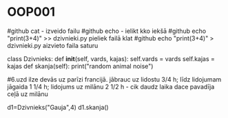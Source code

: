 # OOP001
#github cat - izveido failu
#github echo - ielikt kko iekšā
#github echo "print(3+4)" >> dzivnieki.py pieliek failā klat
#github echo "print(3+4)" > dzivnieki.py aizvieto faila saturu


class Dzivnieks:
    def __init__(self, vards, kajas):
        self.vards = vards
        self.kajas = kajas
    def skanja(self):
        print("random animal noise")

#6.uzd ilze devās uz parīzi francijā. jābrauc uz lidostu 3/4 h; līdz lidojumam jāgaida 1 1/4 h; lidojums uz milānu 2 1/2 h - cik daudz laika dace pavadīja ceļā uz milānu

d1=Dzivnieks("Gauja",4)
d1.skanja()
